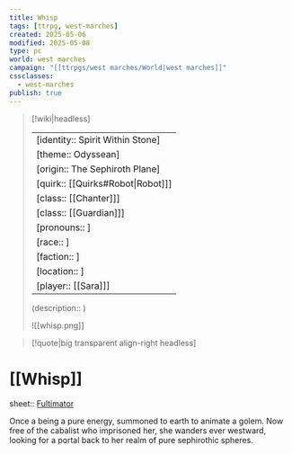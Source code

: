 ```yaml
---
title: Whisp
tags: [ttrpg, west-marches]
created: 2025-05-06
modified: 2025-05-08
type: pc
world: west marches
campaign: "[[ttrpgs/west marches/World|west marches]]"
cssclasses:
  - west-marches
publish: true
---
```


> [!wiki|headless]
>
> |               |
> | ------------- |
> | [identity:: Spirit Within Stone] |
> | [theme:: Odyssean] |
> | [origin:: The Sephiroth Plane] |
> | [quirk:: [[Quirks#Robot\|Robot]]] |
> | [class:: [[Chanter]]] |
> | [class:: [[Guardian]]] |
> | [pronouns:: ] |
> | [race:: ] |
> | [faction:: ] |
> | [location:: ] |
> | [player:: [[Sara]]] |
>
> (description:: )
>
> ![[whisp.png]]

> [!quote|big transparent align-right headless]

# [[Whisp]]

sheet:: [Fultimator](https://fultimator.com/character-sheet/wkPgiitH8dUcQ0XU8xZO)

Once a being a pure energy, summoned to earth to animate a golem. Now free of the cabalist who imprisoned her, she wanders ever westward, looking for a portal back to her realm of pure sephirothic spheres.
